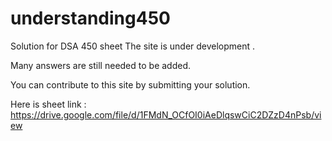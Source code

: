 # understanding450
Solution for DSA 450 sheet
 The site is under development .
 
 Many answers are still needed to be added.
 
 You can contribute to this site by submitting your solution.
 
 Here is sheet link :
 https://drive.google.com/file/d/1FMdN_OCfOI0iAeDlqswCiC2DZzD4nPsb/view
